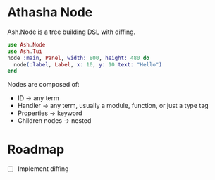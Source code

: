 # Athasha Node

Ash.Node is a tree building DSL with diffing.

```elixir
use Ash.Node
use Ash.Tui
node :main, Panel, width: 800, height: 480 do
  node(:label, Label, x: 10, y: 10 text: "Hello")
end
```

Nodes are composed of:
- ID -> any term
- Handler -> any term, usually a module, function, or just a type tag
- Properties -> keyword
- Children nodes -> nested

# Roadmap

- [ ] Implement diffing
